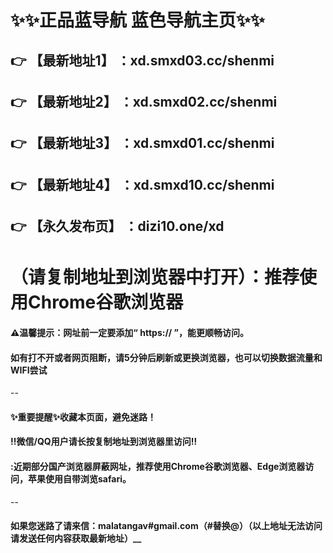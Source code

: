 # :sparkles::sparkles:正品蓝导航 蓝色导航主页:sparkles::sparkles:

 :point_right: 【最新地址1】 ：xd.smxd03.cc/shenmi
 ------
 :point_right: 【最新地址2】 ：xd.smxd02.cc/shenmi
 ------
 :point_right: 【最新地址3】 ：xd.smxd01.cc/shenmi
 ------
 :point_right: 【最新地址4】 ：xd.smxd10.cc/shenmi
 ------
 :point_right: 【永久发布页】 ：dizi10.one/xd
 ------
# （请复制地址到浏览器中打开）：推荐使用Chrome谷歌浏览器
#### ⚠温馨提示：网址前一定要添加“ https:// ”，能更顺畅访问。
#### 如有打不开或者网页阻断，请5分钟后刷新或更换浏览器，也可以切换数据流量和WIFI尝试
--
#### :sparkles:重要提醒:sparkles:收藏本页面，避免迷路！
#### ‼️微信/QQ用户请长按复制地址到浏览器里访问‼
#### :近期部分国产浏览器屏蔽网址，推荐使用Chrome谷歌浏览器、Edge浏览器访问，苹果使用自带浏览safari。
--
#### 如果您迷路了请来信：malatangav#gmail.com（#替换@）（以上地址无法访问请发送任何内容获取最新地址）__
